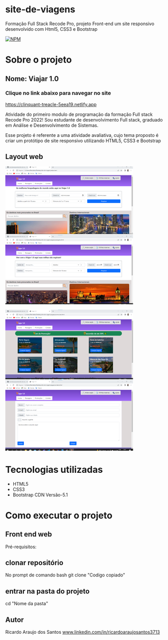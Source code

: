 # site-de-viagens
Formação Full Stack Recode Pro, projeto Front-end um site responsivo desenvolvido com Html5, CSS3 e Bootstrap

[![NPM](https://img.shields.io/npm/l/react)](https://github.com/ricardoaraujosantos/site-de-viagens/blob/main/LICENSE)

# Sobre o projeto

## Nome: Viajar 1.0

### Clique no link abaixo para navegar no site

https://clinquant-treacle-5eea19.netlify.app


Atividade do primeiro modulo de programação da formação Full stack Recode Pro 2022!
Sou estudante de desenvolvimento Full stack, graduado em Análise e Desenvolvimento de Sistemas.

Esse projeto é referente a uma atividade avaliativa, cujo tema proposto é criar um protótipo de site responsivo utilizando HTML5, CSS3 e Bootstrap 

## Layout web
![Pagina inicial](https://github.com/ricardoaraujosantos/site-de-viagens/blob/main/images/capas-github/page1.png) ![pagina passagens](https://github.com/ricardoaraujosantos/site-de-viagens/blob/main/images/capas-github/page2.png)

![Pagina de promoções](https://github.com/ricardoaraujosantos/site-de-viagens/blob/main/images/capas-github/page3.png) ![Pagina de formularios](https://github.com/ricardoaraujosantos/site-de-viagens/blob/main/images/capas-github/page4.png)

# Tecnologias utilizadas
- HTML5 
- CSS3
- Bootstrap CDN Versão-5.1

# Como executar o projeto

## Front end web
Pré-requisitos:


## clonar repositório
No prompt de comando bash
git clone "Codigo copiado"

## entrar na pasta do projeto 
cd "Nome da pasta"


## Autor
Ricardo Araujo dos Santos
www.linkedin.com/in/ricardoaraujosantos3713
